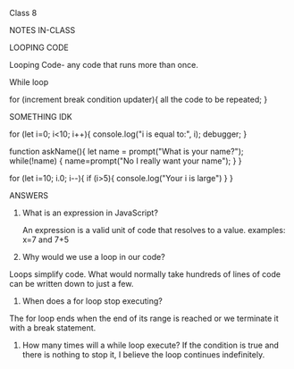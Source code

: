 Class 8

NOTES IN-CLASS

LOOPING CODE

Looping Code- any code that runs more than once.

While loop

for (increment   break condition  updater){
	all the code to be repeated;
}

SOMETHING IDK

for (let i=0; i<10; i++){
    console.log("i is equal to:", i);
    debugger;
}

function askName(){
    let name = prompt("What is your name?");
    while(!name) {
        name=prompt("No I really want your name");
    }
}

for (let i=10; i.0; i--){
    if (i>5){
        console.log("Your i is large")
    }
}

ANSWERS

1. What is an expression in JavaScript?

	An expression is a valid unit of code that resolves to a value.
	examples: x=7 and 7+5

1. Why would we use a loop in our code?

Loops simplify code. What would normally take hundreds of lines of code can be written down to just a few.

1. When does a for loop stop executing?

The for loop ends when the end of its range is reached or we terminate it with a break statement.

1. How many times will a while loop execute?
If the condition is true and there is nothing to stop it, I believe the loop continues indefinitely.